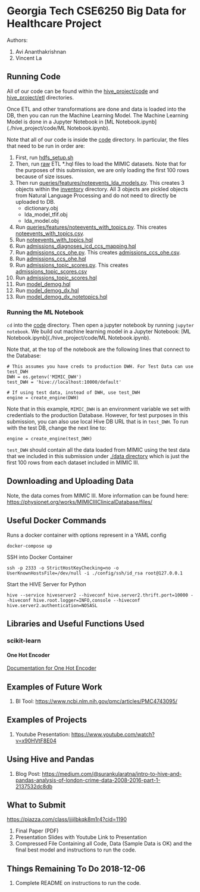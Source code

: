 # Georgia Tech CSE6250 Big Data for Healthcare Project
Authors:
1. Avi Ananthakrishnan
2. Vincent La

## Running Code
All of our code can be found within the [hive_project/code](./hive_project/code) and [hive_project/etl](./hive_project/etl) directories.

Once ETL and other transformations are done and data is loaded into the DB, then you can run the Machine Learning Model. The Machine Learning Model is done in a Jupyter Notebook in [ML Notebook.ipynb](./hive_project/code/ML Notebook.ipynb).

Note that all of our code is inside the [code](./hive_project/code) directory. In particular, the files that need to be run in order are:

1. First, run [hdfs_setup.sh](./hive_project/etl/raw/hdfs_setup.sh)
2. Then, run [raw](./hive_project/etl/raw) ETL *.hql files to load the MIMIC datasets. Note that for the purposes of this submission, we are only loading the first 100 rows because of size issues.
3. Then run [queries/features/noteevents_lda_models.py](./hive_project/code/pipeline/pipeline_tasks/queries/features/noteevents_lda_models.py). This creates 3 objects within the [inventory](./hive_project/code/inventory) directory. All 3 objects are pickled objects from Natural Language Processing and do not need to directly be uploaded to DB.
    * dictionary.obj
    * lda_model_tfif.obj
    * lda_model.obj
4. Run [queries/features/noteevents_with_topics.py](./hive_project/code/pipeline/pipeline_tasks/queries/features/noteevents_with_topics.py). This creates [noteevents_with_topics.csv](./hive_project/code/inventory/noteevents_with_topics.csv).
5. Run [noteevents_with_topics.hql](./hive_project/etl/model/noteevents_with_topics.hql)
6. Run [admissions_diagnoses_icd_ccs_mapping.hql](./pipeline_tasks/queries/datasets/admissions_diagnoses_icd_ccs_mapping.hql)
7. Run [admissions_ccs_ohe.py](./hive_project/code/pipeline/pipeline_tasks/queries/datasets/admissions_ccs_ohe.py). This creates [admissions_ccs_ohe.csv](../inventory/admissions_ccs_ohe.csv).
8. Run [admissions_ccs_ohe.hql](./hive_project/etl/model/admissions_ccs_ohe.hql)
9. Run [admissions_topic_scores.py](./hive_project/code/pipeline/pipeline_tasks/queries/datasets/admissions_topic_scores.py). This creates [admissions_topic_scores.csv](./hive_project/code/inventory/admissions_topic_scores.csv)
10. Run [admissions_topic_scores.hql](./hive_project/etl/model/admissions_topic_scores.hql)
11. Run [model_demog.hql](./hive_project/code/pipeline/pipeline_tasks/queries/datasets/model_demog.hql)
12. Run [model_demog_dx.hql](./hive_project/code/pipeline/pipeline_tasks/queries/datasets/model_demog_dx.hql)
13. Run [model_demog_dx_notetopics.hql](./hive_project/code/pipeline/pipeline_tasks/queries/datasets/model_demog_dx_notetopics.hql)

### Running the ML Notebook
`cd` into the [code](./hive_project/code) directory. Then open a jupyter notebook by running `jupyter notebook`. We build out machine learning model in a Jupyter Notebook: [ML Notebook.ipynb](./hive_project/code/ML Notebook.ipynb).

Note that, at the top of the notebook are the following lines that connect to the Database:

```
# This assumes you have creds to production DWH. For Test Data can use test_DWH
DWH = os.getenv('MIMIC_DWH')
test_DWH = 'hive://localhost:10000/default'

# If using test data, instead of DWH, use test_DWH
engine = create_engine(DWH)
```

Note that in this example, `MIMIC_DWH` is an environment variable we set with credentials to the production Database. However, for test purposes in this submission, you can also use local Hive DB URL that is in `test_DWH`. To run with the test DB, change the next line to:

```
engine = create_engine(test_DWH)
```

`test_DWH` should contain all the data loaded from MIMIC using the test data that we included in this submission under [./data directory](./data) which is just the first 100 rows from each dataset included in MIMIC III.
 
## Downloading and Uploading Data
Note, the data comes from MIMIC III. More information can be found here: https://physionet.org/works/MIMICIIIClinicalDatabase/files/

## Useful Docker Commands
Runs a docker container with options represent in a YAML config
```
docker-compose up
```

SSH into Docker Container
```
ssh -p 2333 -o StrictHostKeyChecking=no -o UserKnownHostsFile=/dev/null -i ./config/ssh/id_rsa root@127.0.0.1
```

Start the HIVE Server for Python
```
hive --service hiveserver2 --hiveconf hive.server2.thrift.port=10000 --hiveconf hive.root.logger=INFO,console --hiveconf hive.server2.authentication=NOSASL
```

## Libraries and Useful Functions Used

### scikit-learn

#### One Hot Encoder
[Documentation for One Hot Encoder](https://scikit-learn.org/stable/modules/generated/sklearn.preprocessing.OneHotEncoder.html)

## Examples of Future Work
1. BI Tool: https://www.ncbi.nlm.nih.gov/pmc/articles/PMC4743095/

## Examples of Projects
1. Youtube Presentation: https://www.youtube.com/watch?v=x90HVtF8E04

## Using Hive and Pandas
1. Blog Post: https://medium.com/@surankularatna/intro-to-hive-and-pandas-analysis-of-london-crime-data-2008-2016-part-1-2137532dc8db

## What to Submit
https://piazza.com/class/jjjilbkqk8m1r4?cid=1190
1. Final Paper (PDF)
2. Presentation Slides with Youtube Link to Presentation
3. Compressed File Containing all Code, Data (Sample Data is OK) and the final best model and instructions to run the code.

## Things Remaining To Do 2018-12-06
1. Complete README on instructions to run the code.
